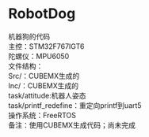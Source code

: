# RobotDog
机器狗的代码  
主控：STM32F767IGT6  
陀螺仪：MPU6050  
文件结构：  
    Src/：CUBEMX生成的  
    Inc/：CUBEMX生成的  
    task/attitude:机器人姿态  
    task/printf_redefine：重定向printf到uart5  
操作系统：FreeRTOS  
备注：使用CUBEMX生成代码；尚未完成  
